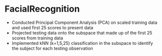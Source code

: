 # FacialRecognition

* Conducted Principal Component Analysis (PCA) on scaled training data and used first 25 scores to present data
* Projected testing data onto the subspace that made up of the first 25 scores from training data
* Implemented kNN (k=1,5,25) classification in the subspace to identify the subject for each testing observation 
